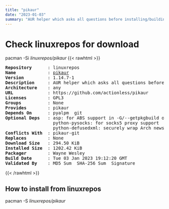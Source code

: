 ```yaml
---
title: "pikaur"
date: "2023-01-03"
summary: "AUR helper which asks all questions before installing/building. Inspired by pacaur, yaourt and yay."
---
```


# Check linuxrepos for download

pacman -Si *linuxrepos/pikaur*
{{< rawhtml >}}
<pre class="highlight">
<b>Repository</b>      : linuxrepos
<b>Name</b>            : <a href="../../static/x86_64/pikaur-1.14.7-1-any.pkg.tar.zst">pikaur</a>
<b>Version</b>         : 1.14.7-1
<b>Description</b>     : AUR helper which asks all questions before installing/building. Inspired by pacaur, yaourt and yay.
<b>Architecture</b>    : any
<b>URL</b>             : https://github.com/actionless/pikaur
<b>Licenses</b>        : GPL3
<b>Groups</b>          : None
<b>Provides</b>        : pikaur
<b>Depends On</b>      : pyalpm  git
<b>Optional Deps</b>   : asp: for ABS support in -G/--getpkgbuild operation
                  python-pysocks: for socks5 proxy support
                  python-defusedxml: securely wrap Arch news replies
<b>Conflicts With</b>  : pikaur-git
<b>Replaces</b>        : None
<b>Download Size</b>   : 294.50 KiB
<b>Installed Size</b>  : 1202.42 KiB
<b>Packager</b>        : Wayne Wesley <wayne6324@gmail.com>
<b>Build Date</b>      : Tue 03 Jan 2023 19:12:20 GMT
<b>Validated By</b>    : MD5 Sum  SHA-256 Sum  Signature
</pre>
{{< /rawhtml >}}
## How to install from linuxrepos

pacman -S *linuxrepos/pikaur*
